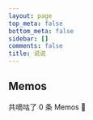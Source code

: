 ```yaml
---
layout: page
top_meta: false
bottom_meta: false
sidebar: []
comments: false
title: 说说
---
```


<div id="memos" class=""></div>

<div class="container">
    <h2 class="title">Memos</h2>
    <p>共嘀咕了 <span id="memosCount">0</span> 条 Memos 🎉</p>
    <div id="memos">
        <!-- 嘀咕加载在这里 -->
    </div>
</div>

<script>
  //获取 Memos 总条数
  function getTotal() {
    var totalUrl = "https://dusays-memos.itisn.cyou/api/memo/amount?creatorId=1";
    fetch(totalUrl).then(response => {
      return response.json();
    }).then(data => {
      // console.log(data.data);
      var memosCount = document.getElementById('memosCount');
      memosCount.innerHTML = data.data;
    }).catch(err => {
      // Do something for an error here
    });
  };
  window.onload = getTotal();
</script>

<script type="text/javascript">
    var memos = {
        host: "https://dusays-memos.itisn.cyou/", //修改为自己部署 Memos 的网址，末尾有 / 斜杠
        limit: "10", //默认每次显示 10条
        creatorId: "1", //默认为 101用户 https://demo.usememos.com/u/101
        domId: "#memos", //默认为 #memos
    };
</script>

<!-- 注意替换 JS 资源文件的路径 -->
<script type="text/javascript" src="https://npm.elemecdn.com/marked/marked.min.js"></script>
<script type="text/javascript" src="https://npm.elemecdn.com/pangu/dist/browser/pangu.min.js"></script>
<script type="text/javascript" src="https://npm.elemecdn.com/moment/min/moment.min.js"></script>
<script type="text/javascript" src="https://cdn.dusays.com/moment.twitter.min.js"></script>
<script type="text/javascript" src="/shuoshuo/memos.js"></script>